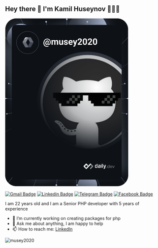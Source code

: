 ## Hey there 👋 I'm Kamil Huseynov 👨🏻‍💻
<a href="https://github.com/musey2020"><img src="https://github.com/musey2020/musey2020/blob/main/devcard.svg" width="400" alt="Kamil's Dev Card"/></a>

[![Gmail Badge](https://img.shields.io/badge/-Gmail-c14438?style=flat&logo=Gmail&logoColor=white)](mailto:musey2030@gmail.com "Connect via Email")
[![Linkedin Badge](https://img.shields.io/badge/-LinkedIn?style=flat&logo=Linkedin&logoColor=white)](https://www.linkedin.com/in/kamil-huseynov-8b2682201?locale=en_US "Connect on LinkedIn")
[![Telegram Badge](https://img.shields.io/badge/-@HUSEYNOVK?style=flat&logo=Telegram&logoColor=white)](https://t.me/HUSEYNOVK "Contact on Telegram")
[![Facebook Badge](https://img.shields.io/badge/-Facebook-0078FF?style=flat&logo=Facebook&logoColor=white)](https://www.facebook.com/kamil.huseynov.10004 "Connect on Facebook")


I am 22 years old and I am a Senior PHP developer with 5 years of experience

- 🔭 I’m currently working on creating packages for php
- 💬 Ask me about anything, I am happy to help
- 📫 How to reach me: [LinkedIn](https://www.linkedin.com/in/kamil-huseynov-8b2682201)



<img src="https://github-readme-stats.vercel.app/api?username=musey2020&show_icons=true&theme=gotham" alt="musey2020" />
